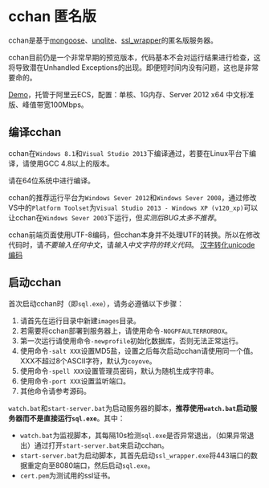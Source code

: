 cchan 匿名版
============

cchan是基于[mongoose](https://github.com/cesanta/mongoose)、[unqlite](http://unqlite.org)、[ssl_wrapper](https://github.com/cesanta/ssl_wrapper)的匿名版服务器。

cchan目前仍是一个非常早期的预览版本，代码基本不会对运行结果进行检查，这将导致潜在Unhandled Exceptions的出现。即便短时间内没有问题，这也是非常要命的。

[Demo](http://120.24.50.171:8080/)，托管于阿里云ECS，配置：单核、1G内存、Server 2012 x64 中文标准版、峰值带宽100Mbps。

编译cchan
---------
cchan在`Windows 8.1`和`Visual Studio 2013`下编译通过，若要在Linux平台下编译，请使用GCC 4.8以上的版本。

请在64位系统中进行编译。

cchan的推荐运行平台为`Windows Sever 2012`和`Windows Sever 2008`，通过修改VS中的`Platform Toolset`为`Visual Studio 2013 - Windows XP (v120_xp)`可以让cchan在`Windows Sever 2003`下运行，但*实测后BUG太多不推荐*。

cchan前端页面使用UTF-8编码，但cchan本身并不处理UTF的转换。所以在修改代码时，请*不要输入任何中文*，请*输入中文字符的转义代码*。
[汉字转化unicode编码](http://www.bangnishouji.com/tools/chtounicode.html)

启动cchan
---------
首次启动cchan时（即`sql.exe`），请务必遵循以下步骤：

1. 请首先在运行目录中新建`images`目录。
2. 若需要将cchan部署到服务器上，请使用命令`-NOGPFAULTERRORBOX`。
3. 第一次运行请使用命令`-newprofile`初始化数据库，否则无法正常运行。
4. 使用命令`-salt XXX`设置MD5盐，设置之后每次启动cchan请使用同一个值。XXX不超过8个ASCII字符，默认为`coyove`。
5. 使用命令`-spell XXX`设置管理员密码，默认为随机生成字符串。
6. 使用命令`-port XXX`设置监听端口。
7. 其他命令请参考源码。

`watch.bat`和`start-server.bat`为启动服务器的脚本，**推荐使用`watch.bat`启动服务器而不是直接运行`sql.exe`**。其中：

* `watch.bat`为监视脚本，其每隔10s检测`sql.exe`是否异常退出，（如果异常退出）通过打开`start-server.bat`来启动cchan。
* `start-server.bat`为启动脚本，其首先启动`ssl_wrapper.exe`将443端口的数据重定向至8080端口，然后启动`sql.exe`。
* `cert.pem`为测试用的ssl证书。